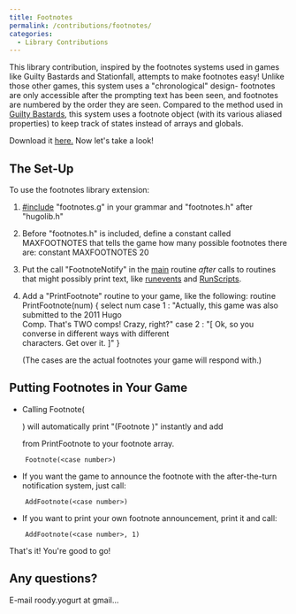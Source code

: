 ```yaml
---
title: Footnotes
permalink: /contributions/footnotes/
categories: 
  - Library Contributions
---
```


This library contribution, inspired by the footnotes systems used in
games like Guilty Bastards and Stationfall, attempts to make footnotes
easy! Unlike those other games, this system uses a "chronological"
design- footnotes are only accessible after the prompting text has been
seen, and footnotes are numbered by the order they are seen. Compared to
the method used in [Guilty Bastards](Guilty_Bastards_Infocom-Style_Footnotes),
this system uses a footnote object (with its various aliased properties) to
keep track of states instead of arrays and globals.

Download it [here.](http://roody.gerynarsabode.org/hbe/footnotes.zip)
Now let's take a look!

## The Set-Up

To use the footnotes library extension:

1.  [\#include](Include) "footnotes.g" in your grammar and
    "footnotes.h" after "hugolib.h"
2.  Before "footnotes.h" is included, define a constant called
    MAXFOOTNOTES that tells the game how many possible footnotes there
    are:
            constant MAXFOOTNOTES 20
3.  Put the call "FootnoteNotify" in the [main](main) routine
    *after* calls to routines that might possibly print text, like
    [runevents](Events) and [RunScripts](Scripts).
4.  Add a "PrintFootnote" routine to your game, like the following:
        routine PrintFootnote(num)
        {
            select num
            case 1 : "Actually, this game was also submitted to the 2011 Hugo \
                          Comp. That's TWO comps! Crazy, right?"
            case 2 : "[ Ok, so you converse in different ways with different \
                          characters. Get over it. ]"
        }

    (The cases are the actual footnotes your game will respond with.)

## Putting Footnotes in Your Game

-   Calling Footnote(
    <case number>

    ) will automatically print "(Footnote
    <next footnote number in line>)" instantly and add

    <case number>

    from PrintFootnote to your footnote array.

<!-- -->

        Footnote(<case number>)

-   If you want the game to announce the footnote with the
    after-the-turn notification system, just call:

<!-- -->

        AddFootnote(<case number>)

-   If you want to print your own footnote announcement, print it and
    call:

<!-- -->

        AddFootnote(<case number>, 1)

That's it! You're good to go!

## Any questions?

E-mail roody.yogurt at gmail...

